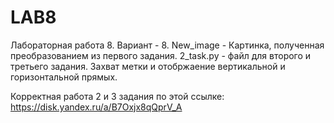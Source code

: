 # LAB8
Лабораторная работа 8. Вариант - 8.
New_image - Картинка, полученная преобразованием из первого задания.
2_task.py - файл для второго и третьего задания. Захват метки и отобржаение вертикальной и горизонтальной прямых.

Корректная работа 2 и 3 задания по этой ссылке: https://disk.yandex.ru/a/B7Oxjx8qQprV_A
